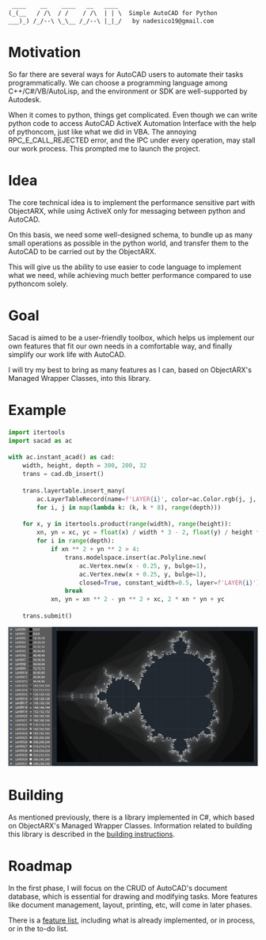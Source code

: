 ```
 ____    __    ____   __   ____   
(_(__   / /\  / /    / /\  | | \  Simple AutoCAD for Python
___)_) /_/--\ \_\__ /_/--\ |_|_/   by nadesico19@gmail.com
```

# Motivation

So far there are several ways for AutoCAD users to automate their tasks
programmatically. We can choose a programming language among C++/C#/VB/AutoLisp,
and the environment or SDK are well-supported by Autodesk.

When it comes to python, things get complicated. Even though we can write python
code to access AutoCAD ActiveX Automation Interface with the help of pythoncom,
just like what we did in VBA. The annoying RPC_E_CALL_REJECTED error, and the
IPC under every operation, may stall our work process. This prompted me to
launch the project.

# Idea

The core technical idea is to implement the performance sensitive part with
ObjectARX, while using ActiveX only for messaging between python and AutoCAD.

On this basis, we need some well-designed schema, to bundle up as many small
operations as possible in the python world, and transfer them to the AutoCAD to
be carried out by the ObjectARX.

This will give us the ability to use easier to code language to implement what
we need, while achieving much better performance compared to use pythoncom
solely.

# Goal

Sacad is aimed to be a user-friendly toolbox, which helps us implement our own
features that fit our own needs in a comfortable way, and finally simplify our
work life with AutoCAD.

I will try my best to bring as many features as I can, based on ObjectARX's
Managed Wrapper Classes, into this library.

# Example

```python
import itertools
import sacad as ac

with ac.instant_acad() as cad:
    width, height, depth = 300, 200, 32
    trans = cad.db_insert()

    trans.layertable.insert_many(
        ac.LayerTableRecord(name=f'LAYER{i}', color=ac.Color.rgb(j, j, j))
        for i, j in map(lambda k: (k, k * 8), range(depth)))

    for x, y in itertools.product(range(width), range(height)):
        xn, yn = xc, yc = float(x) / width * 3 - 2, float(y) / height * 2 - 1
        for i in range(depth):
            if xn ** 2 + yn ** 2 > 4:
                trans.modelspace.insert(ac.Polyline.new(
                    ac.Vertex.new(x - 0.25, y, bulge=1),
                    ac.Vertex.new(x + 0.25, y, bulge=1),
                    closed=True, constant_width=0.5, layer=f'LAYER{i}'))
                break
            xn, yn = xn ** 2 - yn ** 2 + xc, 2 * xn * yn + yc

    trans.submit()
```

![output of the demo](image/demo_01.png)

# Building

As mentioned previously, there is a library implemented in C#, which based on
ObjectARX's Managed Wrapper Classes. Information related to building this
library is described in the [building instructions](BUILDING.md).

# Roadmap

In the first phase, I will focus on the CRUD of AutoCAD's document database,
which is essential for drawing and modifying tasks. More features like document
management, layout, printing, etc, will come in later phases.

There is a [feature list](FEATURES.md), including what is already implemented,
or in process, or in the to-do list.
